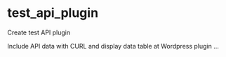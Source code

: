 # test_api_plugin

Create test API plugin

Include API data with CURL and display data table at Wordpress plugin ...
